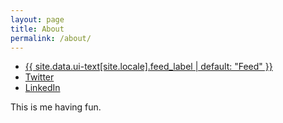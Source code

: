 ```yaml
---
layout: page
title: About
permalink: /about/
---
```


<div class="about_Social">
  <ul class="social-icons">
    <li>
      <a href="{% if site.atom_feed.path %}{{ site.atom_feed.path }}{% else %}{{ '/feed.xml' | absolute_url }}{% endif %}"><i class="fa fa-fw fa-rss-square" aria-hidden="true"></i> {{ site.data.ui-text[site.locale].feed_label | default: "Feed" }}</a>
    </li>
    <li>
      <a href = "https://twitter.com/{{ site.twitter_username }}">
        <i class="fa fa-twitter"></i> Twitter
      </a>
    </li>
    <li>
      <a href = "https://linkedin.com/in/{{ site.linkedin_username }}">
        <i class="fa fa-linkedin"></i> LinkedIn
      </a>
    </li>
  </ul>
</div>

This is me having fun.
